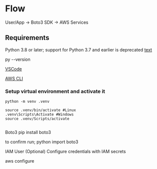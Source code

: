 # Flow
User/App -> Boto3 SDK -> AWS Services

## Requirements

Python 3.8 or later; support for Python 3.7 and earlier is deprecated
[text](https://www.python.org/downloads/release/python-3132/)

py --version

[VSCode](https://code.visualstudio.com/download)

[AWS CLI](https://docs.aws.amazon.com/cli/latest/userguide/getting-started-install.html)

### Setup virtual environment and activate it
```
python -m venv .venv

source .venv/bin/activate #Linux
.venv\Scripts\Activate #Windows
source .venv/Scripts/activate
 
```
Boto3
pip install boto3

to confirm run;
python
import boto3


IAM User (Optional)
Configure credentials with IAM secrets

aws configure